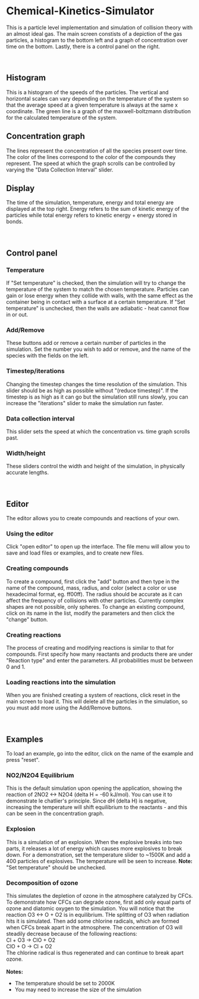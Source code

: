 # Chemical-Kinetics-Simulator
This is a particle level implementation and simulation of collision theory with an almost ideal gas. The main screen constists of a depiction of the gas particles, a histogram to the bottom left and a graph of concentration over time on the bottom. Lastly, there is a control panel on the right.
<br />
<br />
<br />

## Histogram
This is a histogram of the speeds of the particles. The vertical and horizontal scales can vary depending on the temperature of the system so that the average speed at a given temperature is always at the same x coordinate. The green line is a graph of the maxwell-boltzmann distribution for the calculated temperature of the system.

## Concentration graph
The lines represent the concentration of all the species present over time. The color of the lines correspond to the color of the compounds they represent. The speed at which the graph scrolls can be controlled by varying the "Data Collection Interval" slider.

## Display
The time of the simulation, temperature, energy and total energy are displayed at the top right. Energy refers to the sum of kinetic energy of the particles while total energy refers to kinetic energy + energy stored in bonds.
<br />
<br />
<br />

## Control panel

### Temperature
If "Set temperature" is checked, then the simulation will try to change the temperature of the system to match the chosen temperature. Particles can gain or lose energy when they collide with walls, with the same effect as the container being in contact with a surface at a certain temperature. If "Set temperature" is unchecked, then the walls are adiabatic - heat cannot flow in or out.

### Add/Remove
These buttons add or remove a certain number of particles in the simulation. Set the number you wish to add or remove, and the name of the species with the fields on the left.

### Timestep/iterations
Changing the timestep changes the time resolution of the simulation. This slider should be as high as possible without "(reduce timestep)". If the timestep is as high as it can go but the simulation still runs slowly, you can increase the "iterations" slider to make the simulation run faster.

### Data collection interval
This slider sets the speed at which the concentration vs. time graph scrolls past.

### Width/height
These sliders control the width and height of the simulation, in physically accurate lengths.
<br />
<br />
<br />

## Editor
The editor allows you to create compounds and reactions of your own.

### Using the editor
Click "open editor" to open up the interface. The file menu will allow you to save and load files or examples, and to create new files.

### Creating compounds
To create a compound, first click the "add" button and then type in the name of the compound, mass, radius, and color (select a color or use hexadecimal format, eg. ff00ff). The radius should be accurate as it can affect the frequency of collisions with other particles. Currently complex shapes are not possible, only spheres. To change an existing compound, click on its name in the list, modify the parameters and then click the "change" button.

### Creating reactions
The process of creating and modifying reactions is similar to that for compounds. First specify how many reactants and products there are under "Reaction type" and enter the parameters. All probabilities must be between 0 and 1.

### Loading reactions into the simulation
When you are finished creating a system of reactions, click reset in the main screen to load it. This will delete all the particles in the simulation, so you must add more using the Add/Remove buttons.
<br />
<br />
<br />

## Examples
To load an example, go into the editor, click on the name of the example and press "reset".

### NO2/N2O4 Equilibrium
This is the default simulation upon opening the application, showing the reaction of 2NO2 <-> N2O4 (delta H = -60 kJ/mol). You can use it to demonstrate le chatlier's principle. Since dH (delta H) is negative, increasing the temperature will shift equilibrium to the reactants - and this can be seen in the concentration graph.

### Explosion
This is a simulation of an explosion. When the explosive breaks into two parts, it releases a lot of energy which causes more explosives to break down. For a demonstration, set the temperature slider to ~1500K and add a 400 particles of explosives. The temperature will be seen to increase. **Note:** "Set temperature" should be unchecked.

### Decomposition of ozone
This simulates the depletion of ozone in the atmosphere catalyzed by CFCs. To demonstrate how CFCs can degrade ozone, first add only equal parts of ozone and diatomic oxygen to the simulation. You will notice that the reaction O3 <-> O + O2 is in equilibrium. THe splitting of O3 when radiation hits it is simulated. Then add some chlorine radicals, which are formed when CFCs break apart in the atmosphere. The concentration of O3 will steadily decrease because of the following reactions:\
Cl + O3 -> ClO + O2\
ClO + O -> Cl + O2\
The chlorine radical is thus regenerated and can continue to break apart ozone.\
<br />
**Notes:**
- The temperature should be set to 2000K
- You may need to increase the size of the simulation
